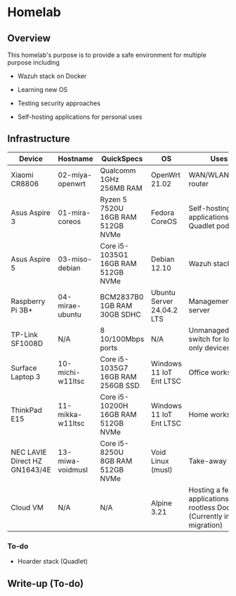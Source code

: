# Homelab

## Overview

This homelab's purpose is to provide a safe environment for multiple purpose including

- Wazuh stack on Docker

- Learning new OS

- Testing security approaches

- Self-hosting applications for personal uses

## Infrastructure

| Device | Hostname | QuickSpecs | OS | Uses |
| -------- | -------- | -------- | -------- | -------- |
| Xiaomi CR8806 | 02-miya-openwrt | Qualcomm 1GHz<br>256MB RAM | OpenWrt 21.02 | WAN/WLAN router |
| Asus Aspire 3 | 01-mira-coreos | Ryzen 5 7520U<br>16GB RAM<br>512GB NVMe | Fedora CoreOS | Self-hosting applications with Quadlet pods |
| Asus Aspire 5 | 03-miso-debian | Core i5-1035G1<br>16GB RAM<br>512GB NVMe | Debian 12.10 | Wazuh stack |
| Raspberry Pi 3B+ | 04-mirae-ubuntu | BCM2837B0<br>1GB RAM<br>30GB SDHC | Ubuntu Server 24.04.2 LTS | Management/DNS server |
| TP-Link SF1008D | N/A | 8 10/100Mbps ports | N/A | Unmanaged switch for local-only devices |
| Surface Laptop 3 | 10-michi-w11ltsc | Core i5-1035G7<br>16GB RAM<br>256GB SSD | Windows 11 IoT Ent LTSC | Office workstation |
| ThinkPad E15 | 11-mikka-w11ltsc | Core i5-10200H<br>16GB RAM<br>512GB NVMe | Windows 11 IoT Ent LTSC | Home workstation |
| NEC LAVIE Direct HZ GN1643/4E | 13-miwa-voidmusl | Core i5-8250U<br>8GB RAM<br>512GB NVMe | Void Linux (musl) | Take-away laptop |
| Cloud VM | N/A | N/A | Alpine 3.21 | Hosting a few applications with rootless Docker (Currently in migration) |

### To-do

- Hoarder stack (Quadlet)

## Write-up (To-do)
